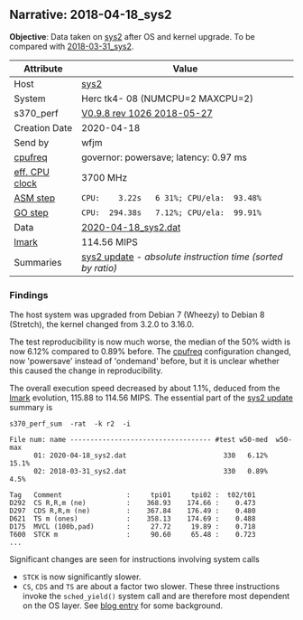 ## Narrative: 2018-04-18_sys2

**Objective**: Data taken on [sys2](hostinfo_sys2.md) after OS and kernel upgrade.
To be compared with [2018-03-31_sys2](2018-03-31_sys2.md).

| Attribute | Value |
| --------- | ----- |
| Host   | [sys2](hostinfo_sys2.md) |
| System | Herc tk4- 08 (NUMCPU=2 MAXCPU=2) |
| s370_perf | [V0.9.8  rev  1026  2018-05-27](https://github.com/wfjm/s370-perf/blob/0f1260f/codes/s370_perf.asm) |
| Creation Date | 2020-04-18 |
| Send by | wfjm |
| [cpufreq](README_narr.md#user-content-cpufreq) | governor: powersave; latency: 0.97 ms |
| [eff. CPU clock](README_narr.md#user-content-effclk) | 3700 MHz |
| [ASM step](README_narr.md#user-content-asm) | `CPU:    3.22s   6 31%; CPU/ela:  93.48%` |
| [GO step](README_narr.md#user-content-go)   | `CPU:  294.38s   7.12%; CPU/ela:  99.91%` |
| Data | [2020-04-18_sys2.dat](../data/2020-04-18_sys2.dat) |
| [lmark](README_narr.md#user-content-lmark) | 114.56 MIPS |
| Summaries | [sys2 update](sum_2020-04-18_sys2.dat) - _absolute instruction time (sorted by ratio)_ |

### <a id="find">Findings</a>
The host system was upgraded from Debian 7 (Wheezy) to Debian 8 (Stretch),
the kernel changed from 3.2.0 to 3.16.0.

The test reproducibility is now much worse, the median of the 50% width is
now 6.12% compared to 0.89% before.
The [cpufreq](README_narr.md#user-content-cpufreq) configuration changed,
now 'powersave' instead of 'ondemand' before, but it is unclear whether
this caused the change in reproducibility.

The overall execution speed decreased by about 1.1%, deduced from the
[lmark](README_narr.md#user-content-lmark) evolution, 115.88 to
114.56 MIPS. The essential part of the
[sys2 update](sum_2020-04-18_sys2.dat) summary is
```
s370_perf_sum  -rat  -k r2  -i 

File num: name ----------------------------------- #test w50-med  w50-max
      01: 2020-04-18_sys2.dat                        330   6.12%    15.1%
      02: 2018-03-31_sys2.dat                        330   0.89%     4.5%

Tag   Comment                :     tpi01     tpi02 :  t02/t01
D292  CS R,R,m (ne)          :    368.93    174.66 :    0.473
D297  CDS R,R,m (ne)         :    367.84    176.49 :    0.480
D621  TS m (ones)            :    358.13    174.69 :    0.488
D175  MVCL (100b,pad)        :     27.72     19.89 :    0.718
T600  STCK m                 :     90.60     65.48 :    0.723
...
```

Significant changes are seen for instructions involving system calls
- `STCK` is now significantly slower. 
- `CS`, `CDS` and `TS` are about a factor two slower. These three
  instructions invoke the `sched_yield()` system call and are therefore
  most dependent on the OS layer.
  See  [blog entry](https://wfjm.github.io/blogs/mvs/2018-01-14-impact-of-meltdown-on-hercules.html) for some background.
